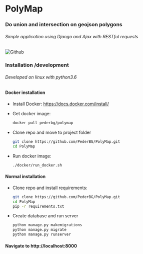 # PolyMap

### Do union and intersection on geojson polygons

###### Simple application using Django and Ajax with RESTful requests
![Github](https://preview.ibb.co/k7CwRp/polymap.png "Preview")

### Installation /development

###### Developed on linux with python3.6


#### Docker installation
- Install Docker: https://docs.docker.com/install/

- Get docker image:
  ```sh
  docker pull pederbg/polymap
  ```
- Clone repo and move to project folder
  ```sh
  git clone https://github.com/PederBG/PolyMap.git
  cd PolyMap
  ```

- Run docker image:
  ```sh
  ./docker/run_docker.sh
  ```

#### Normal installation
- Clone repo and install requirements:
  ```sh
  git clone https://github.com/PederBG/PolyMap.git
  cd PolyMap
  pip -r requirements.txt
  ```

- Create database and run server
  ```sh
  python manage.py makemigrations
  python manage.py migrate
  python manage.py runserver
  ```



#### Navigate to http://localhost:8000
